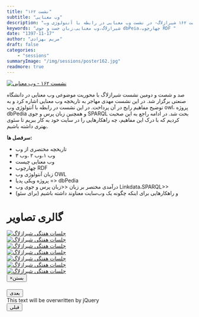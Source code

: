 ```yaml
---
title: "نشست ۱۶۲"
subtitle: "وب معنایی"
description: "نشست ۱۶۲ شیرازلاگ- در نشست وب معنایی در رابطه با آنتولوژی وب owl، پروژه dbPedia و همچنین زبان پرس و جوی SPARQL بحث شد. "
keywords: "شیرازلاگ،وب معنایی،زبان جست و جوی dbPeia،چهارچوب RDF " 
date: "1397-11-17"
author: "مریم بهزادی"
draft: false
categories:
    - "sessions"
summaryImage: "/img/sessions/poster162.jpg"
readmore: true
---
```

[![نشست ۱۶۲ - وب معنایی ](/img/sessions/poster162.jpg)](/img/sessions/poster162.jpg)

صد و شصت و دومین نشست شیرازلاگ با محوریت موضوعی وب معنایی در دانشگاه صنعتی برگزار شد. در این نشست مهدی مهاجر به تاریخچه وب معنایی اشاره کرد و به توضیح مفاهیم رایج در آن پرداخت. در این نشست در رابطه با آنتولوژی وب owl، پروژه dbPedia و همچنین زبان پرس و جوی SPARQL بحث شد.
در ادامه راجع به این صحبت کردیم که با درک این مفاهیم، چه راهکارهایی را در سایت خود به کار ببریم تا سئوی بهتری داشته باشیم.

**سرفصل ها:**
 - تاریخچه مختصری از وب
 - وب ۱،وب ۲ ،وب ۳
 - وب معنایی چیست
 - چهارچوب RDF
 - زبان آنتولوژی وب OWL
 - پروژه ویکی پدیا => dbPedia
 - درآمدی مختصر بر زبان <<زبان پرس و جوی وب Linkdata،SPARQL>>
 - و راهکارهایی برای اینکه چگونه یک وب‌سایت معناوند داشته باشیم (برای سئو)

<div class="row">
    <div class="col-lg-12">
        <h1 class="page-header">گالری تصاویر</h1>    
            <div class="col-lg-4 col-md-4 col-xs-6 thumb">
            <a class="thumbnail" href="#" data-image-id="" data-toggle="modal" data-title="نشست هفتگی شیرازلاگ با حضور جمعی از دوستان" data-caption="" data-image="/img/IMG_20190406_080125.jpg" data-target="#image-gallery">
              <img class="img-responsive" src="/img/IMG_20190406_080125.jpg"
              alt="جلسات هفتگی شیرازلاگ">
            </a>
        </div>
            <div class="col-lg-4 col-md-4 col-xs-6 thumb">
            <a class="thumbnail" href="#" data-image-id="" data-toggle="modal" data-title="نشست هفتگی شیرازلاگ با حضور جمعی از دوستان" data-caption="" data-image="/img/IMG_20190406_080131.jpg" data-target="#image-gallery">
                <img class="img-responsive" src="/img/IMG_20190406_080131.jpg"
                alt="جلسات هفتگی شیرازلاگ">
            </a>
        </div>
            <div class="col-lg-4 col-md-4 col-xs-6 thumb">
            <a class="thumbnail" href="#" data-image-id="" data-toggle="modal" data-title="نشست هفتگی شیرازلاگ با حضور جمعی از دوستان" data-caption="" data-image="/img/IMG_20190406_080133.jpg" data-target="#image-gallery">
                <img class="img-responsive" src="/img/IMG_20190406_080133.jpg"
                alt="جلسات هفتگی شیرازلاگ">
            </a>
    </div>
     <div class="col-lg-4 col-md-4 col-xs-6 thumb">
            <a class="thumbnail" href="#" data-image-id="" data-toggle="modal" data-title="نشست هفتگی شیرازلاگ با حضور جمعی از دوستان" data-caption="" data-image="/img/IMG_20190406_080136.jpg" data-target="#image-gallery">
                <img class="img-responsive" src="/img/IMG_20190406_080136.jpg"
                alt="جلسات هفتگی شیرازلاگ">
            </a>
    </div>
     <div class="col-lg-4 col-md-4 col-xs-6 thumb">
            <a class="thumbnail" href="#" data-image-id="" data-toggle="modal" data-title="نشست هفتگی شیرازلاگ با حضور جمعی از دوستان" data-caption="" data-image="/img/IMG_20190406_080148.jpg" data-target="#image-gallery">
                <img class="img-responsive" src="/img/IMG_20190406_080148.jpg"
                alt="جلسات هفتگی شیرازلاگ">
            </a>
 </div>
  <div class="col-lg-4 col-md-4 col-xs-6 thumb">
            <a class="thumbnail" href="#" data-image-id="" data-toggle="modal" data-title="نشست هفتگی شیرازلاگ با حضور جمعی از دوستان" data-caption="" data-image="/img/IMG_20190406_080152.jpg" data-target="#image-gallery">
                <img class="img-responsive" src="/img/IMG_20190406_080152.jpg"
                alt="جلسات هفتگی شیرازلاگ">
            </a>
        </div>
  <div class="col-lg-4 col-md-4 col-xs-6 thumb">
            <a class="thumbnail" href="#" data-image-id="" data-toggle="modal" data-title="نشست هفتگی شیرازلاگ با حضور جمعی از دوستان" data-caption="" data-image="/img/IMG_20190406_080210.jpg" data-target="#image-gallery">
                <img class="img-responsive" src="/img/IMG_20190406_080210.jpg"
                alt="جلسات هفتگی شیرازلاگ">
            </a>
        </div>
<div class="modal fade" id="image-gallery" tabindex="-1" role="dialog" aria-
 aria-labelledby="myModalLabel" aria-hidden="true">
    <div class="modal-dialog">
        <div class="modal-content">
            <div class="modal-header">
                <button type="button" class="close" data-dismiss="modal"><span aria-hidden="true">×</span><span class="sr-only">بستن</span></button>
                <h4 class="modal-title" id="image-gallery-title"></h4>
            </div>
            <div class="modal-body">
                <img id="image-gallery-image" class="img-responsive" src="">
            </div>
            <div class="modal-footer">
                <div class="col-md-2">
                    <button type="button" class="btn btn-primary" id="show-previous-image">بعدی</button>
                </div>
                <div class="col-md-8 text-justify" id="image-gallery-caption">
                    This text will be overwritten by jQuery
                </div>
                <div class="col-md-2">
                    <button type="button" id="show-next-image" class="btn btn-default">قبلی</button>
                </div>
            </div>
        </div>
    </div>
</div>
